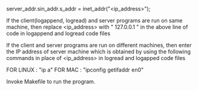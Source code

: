  server_addr.sin_addr.s_addr = inet_addr("<ip_address>");

If the client(logappend, logread) and server programs are run on same machine, then replace <ip_address> with " 127.0.0.1 " in the above line of code in logappend and logread code files

If the client and server programs are run on different machines, then enter the IP address of server machine which is obtained by using the following commands in place of <ip_address> in logread and logapped code files

FOR LINUX : "ip a"
FOR MAC : "ipconfig getifaddr en0"

Invoke Makefile to run the program.
